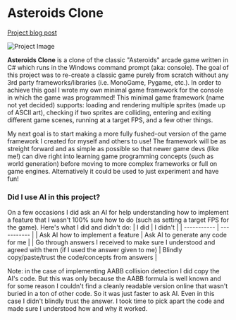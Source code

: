 # Asteroids Clone

[Project blog post](https://devquest.blot.im/making-a-game-for-windows-command-prompt)

![Project Image](https://i.imgur.com/vchvD53.png)

**Asteroids Clone** is a clone of the classic "Asteroids" arcade game written in C# which runs in the Windows command prompt (aka: console). The goal of this project was to re-create a classic game purely from scratch without any 3rd party frameworks/libraries (i.e. MonoGame, Pygame, etc.). In order to achieve this goal I wrote my own minimal game framework for the console in which the game was programmed! This minimal game framework (name not yet decided) supports: loading and rendering multiple sprites (made up of ASCII art), checking if two sprites are colliding, entering and exiting different game scenes, running at a target FPS, and a few other things.

My next goal is to start making a more fully fushed-out version of the game framework I created for myself and others to use! The framework will be as streight forward and as simple as possible so that newer game devs (like me!) can dive right into learning game programming concepts (such as world generation) before moving to more complex frameworks or full on game engines. Alternatively it could be used to just experiment and have fun!

### Did I use AI in this project?

On a few occasions I did ask an AI for help understanding how to implement a feature that I wasn't 100% sure how to do (such as setting a target FPS for the game). Here's what I did and didn't do:
| I did       | I didn't    |
| ----------- | ----------- |
| Ask AI how to implement a feature | Ask AI to generate any code for me |
| Go through answers I received to make sure I understood and agreed with them (if I used the answer given to me) | Blindly copy/paste/trust the code/concepts from answers |

Note: in the case of implementing AABB collision detection I did copy the AI's code. But this was only because the AABB formula is well known and for some reason I couldn't find a cleanly readable version online that wasn't buried in a ton of other code. So it was just faster to ask AI. Even in this case I didn't blindly trust the answer. I took time to pick apart the code and made sure I understood how and why it worked.
